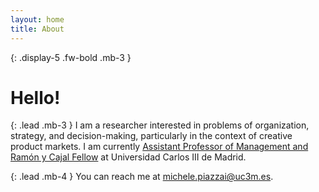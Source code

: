 ```yaml
---
layout: home
title: About
---
```


{: .display-5 .fw-bold .mb-3 }
# Hello!

{: .lead .mb-3 }
I am a researcher interested in problems of organization, strategy, and decision-making, particularly in the context of creative product markets. I am currently [Assistant Professor of Management and Ramón y Cajal Fellow](https://business.uc3m.es/en/faculty/profesor/perfil/michele-piazzai) at Universidad Carlos III de Madrid.

{: .lead .mb-4 }
You can reach me at [michele.piazzai@uc3m.es](mailto:michele.piazzai@uc3m.es).
